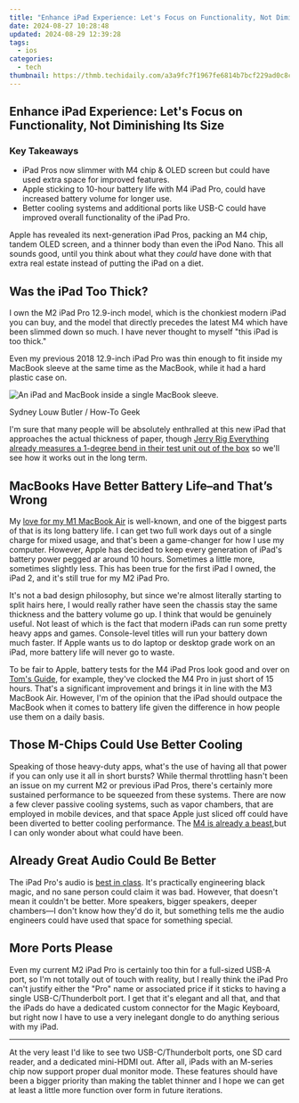 ```yaml
---
title: "Enhance iPad Experience: Let's Focus on Functionality, Not Diminishing Its Size"
date: 2024-08-27 10:28:48
updated: 2024-08-29 12:39:28
tags:
  - ios
categories:
  - tech
thumbnail: https://thmb.techidaily.com/a3a9fc7f1967fe6814b7bcf229ad0c8c09fecb880f152e3279a23ce2f1e6acd7.jpg
---
```


## Enhance iPad Experience: Let's Focus on Functionality, Not Diminishing Its Size

### Key Takeaways

* iPad Pros now slimmer with M4 chip & OLED screen but could have used extra space for improved features.
* Apple sticking to 10-hour battery life with M4 iPad Pro, could have increased battery volume for longer use.
* Better cooling systems and additional ports like USB-C could have improved overall functionality of the iPad Pro.

 Apple has revealed its next-generation iPad Pros, packing an M4 chip, tandem OLED screen, and a thinner body than even the iPod Nano. This all sounds good, until you think about what they _could_ have done with that extra real estate instead of putting the iPad on a diet.

##  Was the iPad Too Thick?

 I own the M2 iPad Pro 12.9-inch model, which is the chonkiest modern iPad you can buy, and the model that directly precedes the latest M4 which have been slimmed down so much. I have never thought to myself "this iPad is too thick."

 Even my previous 2018 12.9-inch iPad Pro was thin enough to fit inside my MacBook sleeve at the same time as the MacBook, while it had a hard plastic case on.

![An iPad and MacBook inside a single MacBook sleeve.](https://static1.howtogeekimages.com/wordpress/wp-content/uploads/2024/05/fgpyj6bxmaqs8jb.jpeg) 

Sydney Louw Butler / How-To Geek

 I'm sure that many people will be absolutely enthralled at this new iPad that approaches the actual thickness of paper, though [Jerry Rig Everything already measures a 1-degree bend in their test unit out of the box](https://youtu.be/GN6ZlssqNAE?si=8fVXVaoOLd9zxr5-) so we'll see how it works out in the long term.

##  MacBooks Have Better Battery Life–and That’s Wrong

 My [love for my M1 MacBook Air](https://facebook-video-share.techidaily.com/new-2024-approved-discover-the-best-tools-and-tips-to-accurately-tag-your-videos/) is well-known, and one of the biggest parts of that is its long battery life. I can get two full work days out of a single charge for mixed usage, and that's been a game-changer for how I use my computer. However, Apple has decided to keep every generation of iPad's battery power pegged ar around 10 hours. Sometimes a little more, sometimes slightly less. This has been true for the first iPad I owned, the iPad 2, and it's still true for my M2 iPad Pro. 

 It's not a bad design philosophy, but since we're almost literally starting to split hairs here, I would really rather have seen the chassis stay the same thickness and the battery volume go up. I think that would be genuinely useful. Not least of which is the fact that modern iPads can run some pretty heavy apps and games. Console-level titles will run your battery down much faster. If Apple wants us to do laptop or desktop grade work on an iPad, more battery life will never go to waste.

 To be fair to Apple, battery tests for the M4 iPad Pros look good and over on [Tom's Guide](https://www.tomsguide.com/tablets/ipads/ipad-pro-2024-and-ipad-air-2024-tested-heres-how-apples-m4-silicon-performs), for example, they've clocked the M4 Pro in just short of 15 hours. That's a significant improvement and brings it in line with the M3 MacBook Air. However, I'm of the opinion that the iPad should outpace the MacBook when it comes to battery life given the difference in how people use them on a daily basis.

##  Those M-Chips Could Use Better Cooling

 Speaking of those heavy-duty apps, what's the use of having all that power if you can only use it all in short bursts? While thermal throttling hasn't been an issue on my current M2 or previous iPad Pros, there's certainly more sustained performance to be squeezed from these systems. There are now a few clever passive cooling systems, such as vapor chambers, that are employed in mobile devices, and that space Apple just sliced off could have been diverted to better cooling performance. The [M4 is already a beast](https://some-guidance.techidaily.com/new-transform-your-note-habits-with-mematics-tools/),but I can only wonder about what could have been.

##  Already Great Audio Could Be Better

 The iPad Pro's audio is [best in class](https://screen-mirror.techidaily.com/full-guide-on-mirroring-your-honor-magic5-ultimate-to-your-pcmac-drfone-by-drfone-android/). It's practically engineering black magic, and no sane person could claim it was bad. However, that doesn't mean it couldn't be better. More speakers, bigger speakers, deeper chambers—I don't know how they'd do it, but something tells me the audio engineers could have used that space for something special.

##  More Ports Please

 Even my current M2 iPad Pro is certainly too thin for a full-sized USB-A port, so I'm not totally out of touch with reality, but I really think the iPad Pro can't justify either the "Pro" name or associated price if it sticks to having a single USB-C/Thunderbolt port. I get that it's elegant and all that, and that the iPads do have a dedicated custom connector for the Magic Keyboard, but right now I have to use a very inelegant dongle to do anything serious with my iPad.

---

 At the very least I'd like to see two USB-C/Thunderbolt ports, one SD card reader, and a dedicated mini-HDMI out. After all, iPads with an M-series chip now support proper dual monitor mode. These features should have been a bigger priority than making the tablet thinner and I hope we can get at least a little more function over form in future iterations.

<ins class="adsbygoogle"
     style="display:block"
     data-ad-format="autorelaxed"
     data-ad-client="ca-pub-7571918770474297"
     data-ad-slot="1223367746"></ins>



<ins class="adsbygoogle"
     style="display:block"
     data-ad-client="ca-pub-7571918770474297"
     data-ad-slot="8358498916"
     data-ad-format="auto"
     data-full-width-responsive="true"></ins>
